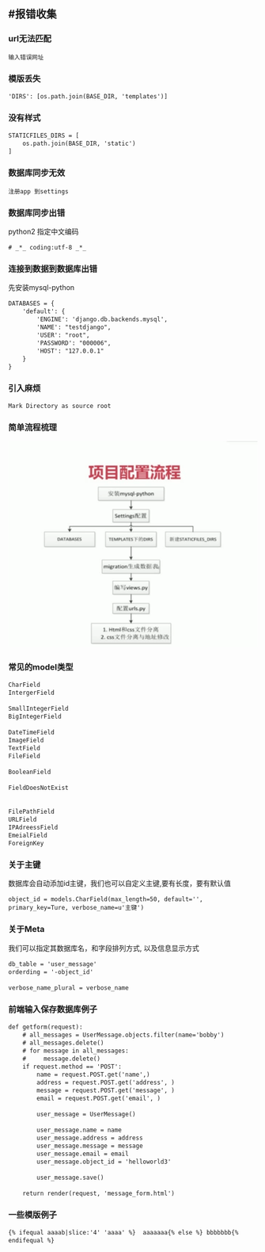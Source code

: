 #报错收集
---

### url无法匹配

```
输入错误网址
```

### 模版丢失

```
'DIRS': [os.path.join(BASE_DIR, 'templates')]
```
### 没有样式

```
STATICFILES_DIRS = [
    os.path.join(BASE_DIR, 'static')
]
```
### 数据库同步无效

```
注册app 到settings
```
### 数据库同步出错

python2 指定中文编码
```
# _*_ coding:utf-8 _*_
```

### 连接到数据到数据库出错

先安装mysql-python

```
DATABASES = {
    'default': {
        'ENGINE': 'django.db.backends.mysql',
        'NAME': "testdjango",
        'USER': "root",
        'PASSWORD': "000006",
        'HOST': "127.0.0.1"
    }
}

```

### 引入麻烦

```
Mark Directory as source root
```

### 简单流程梳理

![](/assets/2017-07-30_164152.png)

### 常见的model类型

```
CharField
IntergerField

SmallIntegerField
BigIntegerField

DateTimeField
ImageField
TextField
FileField

BooleanField

FieldDoesNotExist


FilePathField
URLField
IPAdreessField
EmeialField
ForeignKey
```

### 关于主键
数据库会自动添加id主键，我们也可以自定义主键,要有长度，要有默认值

```
object_id = models.CharField(max_length=50, default='', primary_key=Ture, verbose_name=u'主键')
```

### 关于Meta
我们可以指定其数据库名，和字段排列方式, 以及信息显示方式

```
db_table = 'user_message'
orderding = '-object_id'

verbose_name_plural = verbose_name
```

### 前端输入保存数据库例子

```
def getform(request):
    # all_messages = UserMessage.objects.filter(name='bobby')
    # all_messages.delete()
    # for message in all_messages:
    #     message.delete()
    if request.method == 'POST':
        name = request.POST.get('name',)
        address = request.POST.get('address', )
        message = request.POST.get('message', )
        email = request.POST.get('email', )

        user_message = UserMessage()

        user_message.name = name
        user_message.address = address
        user_message.message = message
        user_message.email = email
        user_message.object_id = 'helloworld3'

        user_message.save()

    return render(request, 'message_form.html')
```

### 一些模版例子

```
{% ifequal aaaab|slice:'4' 'aaaa' %}  aaaaaaa{% else %} bbbbbbb{% endifequal %}



```
